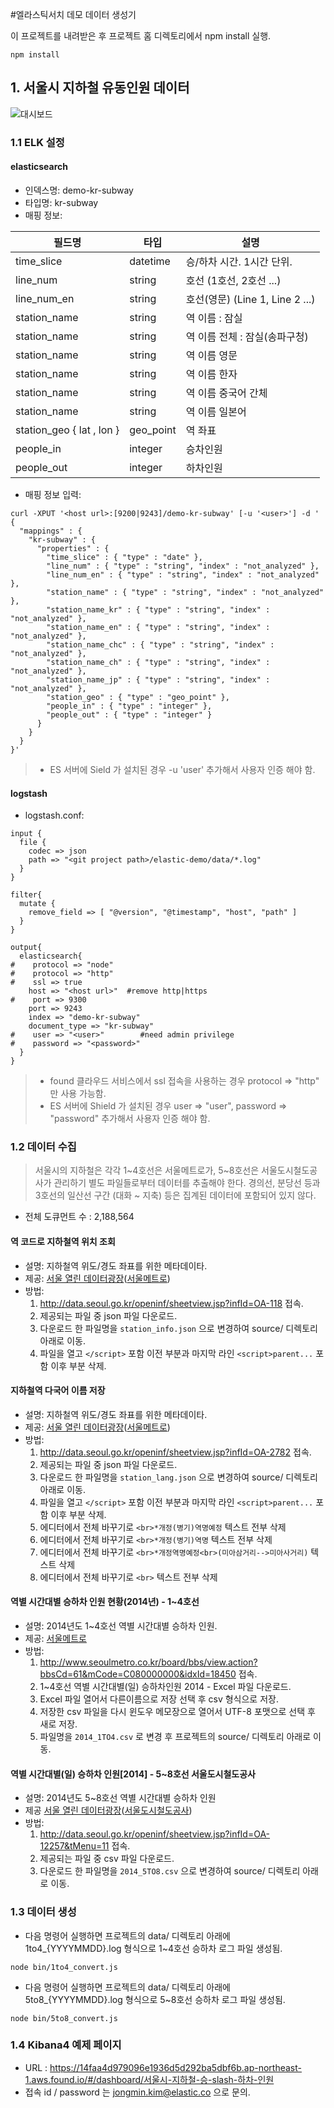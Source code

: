 #엘라스틱서치 데모 데이터 생성기

이 프로젝트를 내려받은 후 프로젝트 홈 디렉토리에서 npm install 실행.

```
npm install
```

## 1. 서울시 지하철 유동인원 데이터
![대시보드](https://github.com/kimjmin/elastic-demo/blob/master/img/seoul-metro-demo.png?raw=true)
### 1.1 ELK 설정
#### elasticsearch

- 인덱스명: demo-kr-subway
- 타입명: kr-subway
- 매핑 정보:

필드명 | 타입 | 설명
---- | ---- | ----
time_slice | datetime | 승/하차 시간. 1시간 단위.
line_num | string | 호선 (1호선, 2호선 ...)
line_num_en | string | 호선(영문) (Line 1, Line 2 ...)
station_name | string | 역 이름 : 잠실
station_name | string | 역 이름 전체 : 잠실(송파구청)
station_name | string | 역 이름 영문
station_name | string | 역 이름 한자
station_name | string | 역 이름 중국어 간체
station_name | string | 역 이름 일본어
station_geo { lat , lon } | geo_point | 역 좌표
people_in | integer | 승차인원
people_out | integer | 하차인원


- 매핑 정보 입력:

```
curl -XPUT '<host url>:[9200|9243]/demo-kr-subway' [-u '<user>'] -d '
{
  "mappings" : {
    "kr-subway" : {
      "properties" : {
        "time_slice" : { "type" : "date" },
        "line_num" : { "type" : "string", "index" : "not_analyzed" },
        "line_num_en" : { "type" : "string", "index" : "not_analyzed" },
        "station_name" : { "type" : "string", "index" : "not_analyzed" },
        "station_name_kr" : { "type" : "string", "index" : "not_analyzed" },
        "station_name_en" : { "type" : "string", "index" : "not_analyzed" },
        "station_name_chc" : { "type" : "string", "index" : "not_analyzed" },
        "station_name_ch" : { "type" : "string", "index" : "not_analyzed" },
        "station_name_jp" : { "type" : "string", "index" : "not_analyzed" },
        "station_geo" : { "type" : "geo_point" },
        "people_in" : { "type" : "integer" },
        "people_out" : { "type" : "integer" }
      }
    }
  }
}'
```

> - ES 서버에 Sield 가 설치된 경우 -u 'user' 추가해서 사용자 인증 해야 함.

#### logstash

- logstash.conf:

```
input {
  file {
    codec => json
    path => "<git project path>/elastic-demo/data/*.log"
  }
}

filter{
  mutate {
    remove_field => [ "@version", "@timestamp", "host", "path" ]
  }
}

output{
  elasticsearch{
#    protocol => "node"
#    protocol => "http"
#    ssl => true
    host => "<host url>"  #remove http|https
#    port => 9300
    port => 9243
    index => "demo-kr-subway"
    document_type => "kr-subway"
#    user => "<user>"        #need admin privilege
#    password => "<password>"
  }
}
```

> - found 클라우드 서비스에서 ssl 접속을 사용하는 경우 protocol => "http" 만 사용 가능함.
> - ES 서버에 Shield 가 설치된 경우 user => "user", password => "password" 추가해서 사용자 인증 해야 함.


### 1.2 데이터 수집

> 서울시의 지하철은 각각 1~4호선은 서울메트로가, 5~8호선은 서울도시철도공사가 관리하기 별도 파일들로부터 데이터를 추출해야 한다.
> 경의선, 분당선 등과 3호선의 일산선 구간 (대화 ~ 지축) 등은 집계된 데이터에 포함되어 있지 않다.

- 전체 도큐먼트 수 : 2,188,564

#### 역 코드로 지하철역 위치 조회
- 설명: 지하철역 위도/경도 좌표를 위한 메타데이타.
- 제공: [서울 열린 데이터광장](http://data.seoul.go.kr)([서울메트로](http://www.seoulmetro.co.kr/))
- 방법:
  1. http://data.seoul.go.kr/openinf/sheetview.jsp?infId=OA-118 접속.
  1. 제공되는 파일 중 json 파일 다운로드.
  1. 다운로드 한 파일명을 `station_info.json` 으로 변경하여 source/ 디렉토리 아래로 이동.
  1. 파일을 열고 `</script>` 포함 이전 부분과 마지막 라인 `<script>parent...` 포함 이후 부분 삭제.


#### 지하철역 다국어 이름 저장
- 설명: 지하철역 위도/경도 좌표를 위한 메타데이타.
- 제공: [서울 열린 데이터광장](http://data.seoul.go.kr)([서울메트로](http://www.seoulmetro.co.kr/))
- 방법:
  1. http://data.seoul.go.kr/openinf/sheetview.jsp?infId=OA-2782 접속.
  1. 제공되는 파일 중 json 파일 다운로드.
  1. 다운로드 한 파일명을 `station_lang.json` 으로 변경하여 source/ 디렉토리 아래로 이동.
  1. 파일을 열고 `</script>` 포함 이전 부분과 마지막 라인 `<script>parent...` 포함 이후 부분 삭제.
  1. 에디터에서 전체 바꾸기로 `<br>*개정(병기)역명예정` 텍스트 전부 삭제
  1. 에디터에서 전체 바꾸기로 `<br>*개정(병기)역명` 텍스트 전부 삭제
  1. 에디터에서 전체 바꾸기로 `<br>*개정역명예정<br>(미아삼거리-->미아사거리)` 텍스트 삭제
  1. 에디터에서 전체 바꾸기로 `<br>` 텍스트 전부 삭제


#### 역별 시간대별 승하차 인원 현황(2014년) - 1~4호선
- 설명: 2014년도 1~4호선 역별 시간대별 승하차 인원.
- 제공: [서울메트로](http://www.seoulmetro.co.kr/)
- 방법:
  1. http://www.seoulmetro.co.kr/board/bbs/view.action?bbsCd=61&mCode=C080000000&idxId=18450 접속.
  1. 1~4호선 역별 시간대별(일) 승하차인원 2014 - Excel 파일 다운로드.
  1. Excel 파일 열어서 다른이름으로 저장 선택 후 csv 형식으로 저장.
  1. 저장한 csv 파일을 다시 윈도우 메모장으로 열어서 UTF-8 포맷으로 선택 후 새로 저장.
  1. 파일명을 `2014_1TO4.csv` 로 변경 후 프로젝트의 source/ 디렉토리 아래로 이동.


#### 역별 시간대별(일) 승하차 인원[2014] - 5~8호선 서울도시철도공사
- 설명: 2014년도 5~8호선 역별 시간대별 승하차 인원
- 제공 [서울 열린 데이터광장](http://data.seoul.go.kr)([서울도시철도공사](http://www.smrt.co.kr/))
- 방법:
  1. http://data.seoul.go.kr/openinf/sheetview.jsp?infId=OA-12257&tMenu=11 접속.
  1. 제공되는 파일 중 csv 파일 다운로드.
  1. 다운로드 한 파일명을 `2014_5TO8.csv` 으로 변경하여 source/ 디렉토리 아래로 이동.
  

### 1.3 데이터 생성
- 다음 명령어 실행하면 프로젝트의 data/ 디렉토리 아래에 1to4_{YYYYMMDD}.log 형식으로 1~4호선 승하차 로그 파일 생성됨.
```
node bin/1to4_convert.js
```
- 다음 명령어 실행하면 프로젝트의 data/ 디렉토리 아래에 5to8_{YYYYMMDD}.log 형식으로 5~8호선 승하차 로그 파일 생성됨.
```
node bin/5to8_convert.js
```

### 1.4 Kibana4 예제 페이지

- URL : https://14faa4d979096e1936d5d292ba5dbf6b.ap-northeast-1.aws.found.io/#/dashboard/서울시-지하철-승-slash-하차-인원
- 접속 id / password 는 jongmin.kim@elastic.co 으로 문의.
